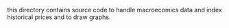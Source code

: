 
this directory contains source code to handle macroecomics data and index historical prices and to draw graphs.
